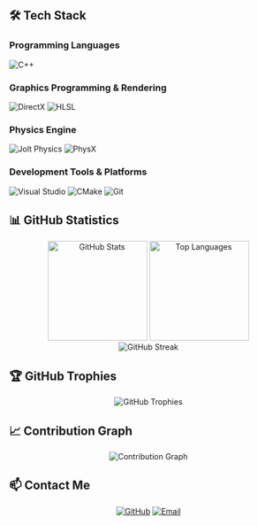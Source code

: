 ## 🛠️ Tech Stack

### Programming Languages
![C++](https://img.shields.io/badge/-C++-00599C?style=flat-square&logo=C%2B%2B&logoColor=white)

### Graphics Programming & Rendering
![DirectX](https://img.shields.io/badge/-DirectX-0078D4?style=flat-square&logo=Microsoft&logoColor=white)
![HLSL](https://img.shields.io/badge/-HLSL-5C2D91?style=flat-square&logo=Microsoft&logoColor=white)

### Physics Engine
![Jolt Physics](https://img.shields.io/badge/-Jolt%20Physics-FF6B35?style=flat-square&logo=Jolt&logoColor=white)
![PhysX](https://img.shields.io/badge/-PhysX-4285F4?style=flat-square&logo=PhysX&logoColor=white)

### Development Tools & Platforms
![Visual Studio](https://img.shields.io/badge/-Visual%20Studio-5C2D91?style=flat-square&logo=Visual-Studio&logoColor=white)
![CMake](https://img.shields.io/badge/-CMake-064F8C?style=flat-square&logo=CMake&logoColor=white)
![Git](https://img.shields.io/badge/-Git-F05032?style=flat-square&logo=Git&logoColor=white)

## 📊 GitHub Statistics

<div align="center">
  <picture>
    <source media="(prefers-color-scheme: dark)" srcset="https://github-readme-stats.vercel.app/api?username=hgl-pong&show_icons=true&theme=tokyonight&include_all_commits=true&count_private=true">
    <source media="(prefers-color-scheme: light)" srcset="https://github-readme-stats.vercel.app/api?username=hgl-pong&show_icons=true&theme=default&include_all_commits=true&count_private=true">
    <img height="180em" src="https://github-readme-stats.vercel.app/api?username=hgl-pong&show_icons=true&theme=tokyonight&include_all_commits=true&count_private=true" alt="GitHub Stats"/>
  </picture>
  
  <picture>
    <source media="(prefers-color-scheme: dark)" srcset="https://github-readme-stats.vercel.app/api/top-langs/?username=hgl-pong&layout=compact&langs_count=8&theme=tokyonight">
    <source media="(prefers-color-scheme: light)" srcset="https://github-readme-stats.vercel.app/api/top-langs/?username=hgl-pong&layout=compact&langs_count=8&theme=default">
    <img height="180em" src="https://github-readme-stats.vercel.app/api/top-langs/?username=hgl-pong&layout=compact&langs_count=8&theme=tokyonight" alt="Top Languages"/>
  </picture>
</div>

<div align="center">
  <picture>
    <source media="(prefers-color-scheme: dark)" srcset="https://github-readme-streak-stats.herokuapp.com/?user=hgl-pong&theme=tokyonight">
    <source media="(prefers-color-scheme: light)" srcset="https://github-readme-streak-stats.herokuapp.com/?user=hgl-pong&theme=default">
    <img src="https://github-readme-streak-stats.herokuapp.com/?user=hgl-pong&theme=tokyonight" alt="GitHub Streak" />
  </picture>
</div>

## 🏆 GitHub Trophies

<div align="center">
  <picture>
    <source media="(prefers-color-scheme: dark)" srcset="https://github-profile-trophy.vercel.app/?username=hgl-pong&theme=onedark&column=7">
    <source media="(prefers-color-scheme: light)" srcset="https://github-profile-trophy.vercel.app/?username=hgl-pong&theme=flat&column=7">
    <img src="https://github-profile-trophy.vercel.app/?username=hgl-pong&theme=onedark&column=7" alt="GitHub Trophies" />
  </picture>
</div>

## 📈 Contribution Graph

<div align="center">
  <picture>
    <source media="(prefers-color-scheme: dark)" srcset="https://github-readme-activity-graph.vercel.app/graph?username=hgl-pong&theme=tokyo-night">
    <source media="(prefers-color-scheme: light)" srcset="https://github-readme-activity-graph.vercel.app/graph?username=hgl-pong&theme=github">
    <img src="https://github-readme-activity-graph.vercel.app/graph?username=hgl-pong&theme=tokyo-night" alt="Contribution Graph" />
  </picture>
</div>

## 📫 Contact Me

<div align="center">
  
[![GitHub](https://img.shields.io/badge/-GitHub-181717?style=for-the-badge&logo=GitHub&logoColor=white)](https://github.com/hgl-pong)
[![Email](https://img.shields.io/badge/-Email-D14836?style=for-the-badge&logo=Gmail&logoColor=white)](mailto:2319100642@qq.com)

</div>
